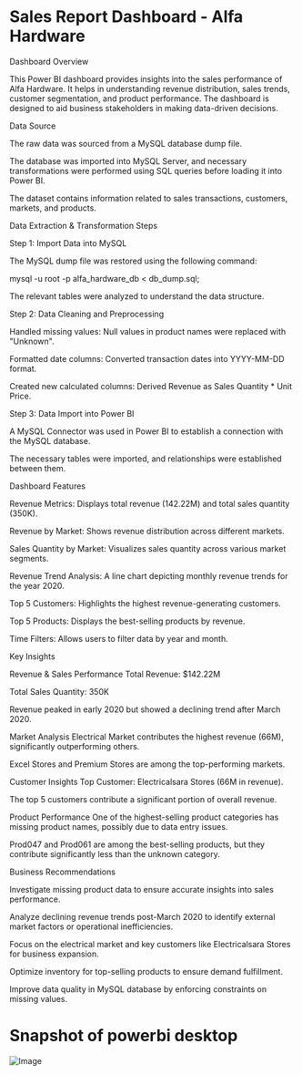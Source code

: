 # Sales Report Dashboard - Alfa Hardware
Dashboard Overview

This Power BI dashboard provides insights into the sales performance of Alfa Hardware. It helps in understanding revenue distribution, sales trends, customer segmentation, and product performance. The dashboard is designed to aid business stakeholders in making data-driven decisions.

Data Source

The raw data was sourced from a MySQL database dump file.

The database was imported into MySQL Server, and necessary transformations were performed using SQL queries before loading it into Power BI.

The dataset contains information related to sales transactions, customers, markets, and products.

Data Extraction & Transformation Steps

Step 1: Import Data into MySQL

The MySQL dump file was restored using the following command:

mysql -u root -p alfa_hardware_db < db_dump.sql;

The relevant tables were analyzed to understand the data structure.

Step 2: Data Cleaning and Preprocessing

Handled missing values: Null values in product names were replaced with "Unknown".

Formatted date columns: Converted transaction dates into YYYY-MM-DD format.

Created new calculated columns: Derived Revenue as Sales Quantity * Unit Price.

Step 3: Data Import into Power BI

A MySQL Connector was used in Power BI to establish a connection with the MySQL database.

The necessary tables were imported, and relationships were established between them.

Dashboard Features

Revenue Metrics: Displays total revenue (142.22M) and total sales quantity (350K).

Revenue by Market: Shows revenue distribution across different markets.

Sales Quantity by Market: Visualizes sales quantity across various market segments.

Revenue Trend Analysis: A line chart depicting monthly revenue trends for the year 2020.

Top 5 Customers: Highlights the highest revenue-generating customers.

Top 5 Products: Displays the best-selling products by revenue.

Time Filters: Allows users to filter data by year and month.

Key Insights

Revenue & Sales Performance
Total Revenue: $142.22M

Total Sales Quantity: 350K

Revenue peaked in early 2020 but showed a declining trend after March 2020.

Market Analysis
Electrical Market contributes the highest revenue (66M), significantly outperforming others.

Excel Stores and Premium Stores are among the top-performing markets.

Customer Insights
Top Customer: Electricalsara Stores (66M in revenue).

The top 5 customers contribute a significant portion of overall revenue.

Product Performance
One of the highest-selling product categories has missing product names, possibly due to data entry issues.

Prod047 and Prod061 are among the best-selling products, but they contribute significantly less than the unknown category.

Business Recommendations

Investigate missing product data to ensure accurate insights into sales performance.

Analyze declining revenue trends post-March 2020 to identify external market factors or operational inefficiencies.

Focus on the electrical market and key customers like Electricalsara Stores for business expansion.

Optimize inventory for top-selling products to ensure demand fulfillment.

Improve data quality in MySQL database by enforcing constraints on missing values.

# Snapshot of powerbi desktop
![Image](https://github.com/user-attachments/assets/d26b2420-5722-4a69-95a6-23dfb9122d6e)

